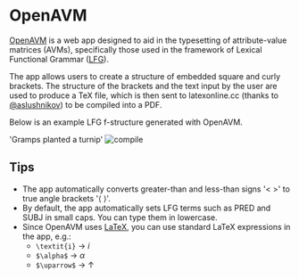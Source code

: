 # OpenAVM
[OpenAVM](https://sandbach.github.io/OpenAVM/) is a web app designed to aid in the typesetting of attribute-value matrices (AVMs), specifically those used in the framework of Lexical Functional Grammar ([LFG](https://ling.sprachwiss.uni-konstanz.de/pages/home/lfg/)).

The app allows users to create a structure of embedded square and curly brackets. The structure of the brackets and the text input by the user are used to produce a TeX file, which is then sent to latexonline.cc (thanks to [@aslushnikov](https://github.com/aslushnikov/latex-online)) to be compiled into a PDF.

Below is an example LFG f-structure generated with OpenAVM.

'Gramps planted a turnip'
![compile](https://user-images.githubusercontent.com/80465432/112725923-995b1a80-8f12-11eb-9550-a2dfcc591d2f.png)

## Tips
* The app automatically converts greater-than and less-than signs '< >' to true angle brackets '⟨ ⟩'.
* By default, the app automatically sets LFG terms such as PRED and SUBJ in small caps. You can type them in lowercase.
* Since OpenAVM uses [LaTeX](https://www.overleaf.com/latex/templates/a-quick-guide-to-latex/fghqpfgnxggz), you can use standard LaTeX expressions in the app, e.g.:
  * `\textit{i}` → _i_
  * `$\alpha$` → _α_
  * `$\uparrow$` → &uarr;
